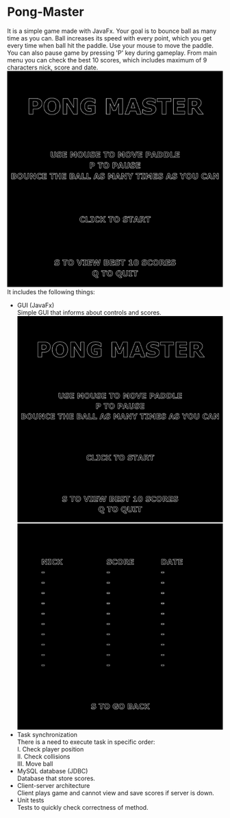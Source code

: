 # Pong-Master
It is a simple game made with JavaFx. Your goal is to bounce ball as many time as you can. Ball increases its speed with every point, which you get every time when ball hit the paddle. Use your mouse to move the paddle. You can also pause game by pressing 'P' key during gameplay. From main menu you can check the best 10 scores, which includes maximum of 9 characters nick, score and date.  
![Gameplay gif](Images/gameplay.gif)  
It includes the following things:
- GUI (JavaFx)  
  Simple GUI that informs about controls and scores.  
  ![Image of main menu](Images/mainMenu.png)  
  ![Image of scores](Images/scores.png)  
- Task synchronization  
  There is a need to execute task in specific order:  
    I. Check player position  
    II. Check collisions  
    III. Move ball  
- MySQL database (JDBC)  
  Database that store scores.  
- Client-server architecture  
  Client plays game and cannot view and save scores if server is down.  
- Unit tests  
  Tests to quickly check correctness of method.  
